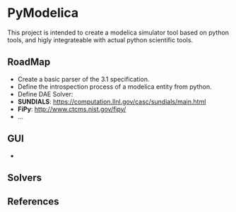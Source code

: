 
# PyModelica

This project is intended to create a modelica simulator tool based on python tools, and higly integrateable with actual python scientific tools.

## RoadMap

* Create a basic parser of the 3.1 specification.
* Define the introspection process of a modelica entity from python.
* Define DAE Solver:
 * **SUNDIALS**: https://computation.llnl.gov/casc/sundials/main.html
 * **FiPy**: http://www.ctcms.nist.gov/fipy/
 * ...

## GUI

*

## Solvers


## References